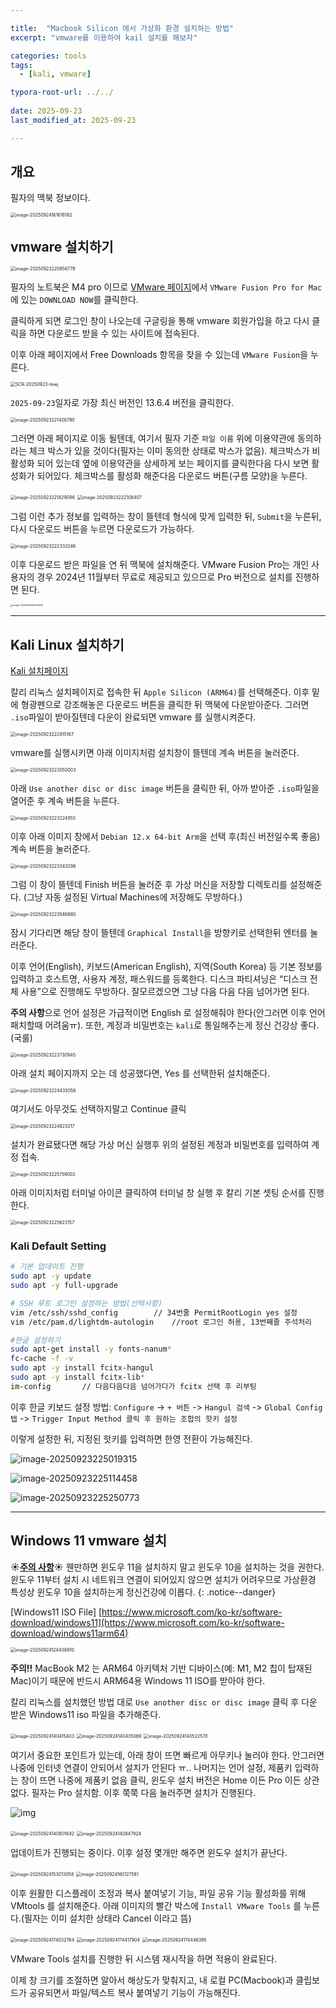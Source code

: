 ```yaml
---

title:  "Macbook Silicon 에서 가상화 환경 설치하는 방법"
excerpt: "vmware를 이용하여 kail 설치를 해보자"

categories: tools
tags:
  - [kali, vmware]

typora-root-url: ../../
 
date: 2025-09-23
last_modified_at: 2025-09-23

---
```




## 개요
필자의 맥북 정보이다.

<img src="../../images/2025-09-23-vmware/image-20250924161616182.png" alt="image-20250924161616182" style="zoom:50%;" />

## vmware 설치하기


<img src="../../images/2025-09-23-vmware/image-20250923220856778.png" alt="image-20250923220856778" style="zoom:50%;" />

필자의 노트북은 M4 pro 이므로 [VMware 페이지](https://www.vmware.com/products/desktop-hypervisor/workstation-and-fusion)에서 `VMware Fusion Pro for Mac`에 있는 `DOWNLOAD NOW`를 클릭한다.

클릭하게 되면 로그인 창이 나오는데 구글링을 통해 vmware 회원가입을 하고 다시 클릭을 하면 다운로드 받을 수 있는 사이트에 접속된다.

이후 아래 페이지에서 Free Downloads 항목을 찾을 수 있는데 `VMware Fusion`을 누른다.

<img src="../../images/2025-09-23-vmware/SCR-20250923-tewj.png" alt="SCR-20250923-tewj" style="zoom:50%;" />

`2025-09-23`일자로 가장 최신 버전인 13.6.4 버전을 클릭한다.

<img src="../../images/2025-09-23-vmware/image-20250923221426790.png" alt="image-20250923221426790" style="zoom:50%;" />

그러면 아래 페이지로 이동 될텐데, 여기서 필자 기준 `파일 이름` 위에 이용약관에 동의하라는 체크 박스가 있을 것이다(필자는 이미 동의한 상태로 박스가 없음). 체크박스가 비활성화 되어 있는데 옆에 이용약관을 상세하게 보는 페이지를 클릭한다음 다시 보면 활성화가 되어있다. 체크박스를 활성화 해준다음 다운로드 버튼(구름 모양)을 누른다.

<img src="../../images/2025-09-23-vmware/image-20250923221829096.png" alt="image-20250923221829096" style="zoom:50%;" />

<img src="../../images/2025-09-23-vmware/image-20250923222108407.png" alt="image-20250923222108407" style="zoom:50%;" />

그럼 이런 추가 정보를 입력하는 창이 뜰텐데 형식에 맞게 입력한 뒤, `Submit`을 누른뒤, 다시 다운로드 버튼을 누르면 다운로드가 가능하다.

<img src="../../images/2025-09-23-vmware/image-20250923222333246.png" alt="image-20250923222333246" style="zoom:50%;" />

이후 다운로드 받은 파일을 연 뒤 맥북에 설치해준다. VMware Fusion Pro는 개인 사용자의 경우 2024년 11월부터 무료로 제공되고 있으므로 Pro 버전으로 설치를 진행하면 된다.

<img src="../../images/2025-09-23-vmware/image-20250923222440926.png" alt="image-20250923222440926" style="zoom: 25%;" />


---

## Kali Linux 설치하기
[Kali 설치페이지](https://www.kali.org/get-kali/#kali-installer-images)

칼리 리눅스 설치페이지로 접속한 뒤 `Apple Silicon (ARM64)`를 선택해준다. 이후 밑에 형광펜으로 강조해놓은 다운로드 버튼을 클릭한 뒤 맥북에 다운받아준다. 그러면 `.iso`파일이 받아질텐데 다운이 완료되면 vmware 를 실행시켜준다.

<img src="../../images/2025-09-23-vmware/image-20250923222815167.png" alt="image-20250923222815167" style="zoom:50%;" />



vmware를 실행시키면 아래 이미지처럼 설치창이 뜰텐데 계속 버튼을 눌러준다.

<img src="../../images/2025-09-23-vmware/image-20250923223050003.png" alt="image-20250923223050003" style="zoom:50%;" />

아래 `Use another disc or disc image` 버튼을 클릭한 뒤, 아까 받아준 `.iso`파일을 열어준 후 계속 버튼을 누른다.

<img src="../../images/2025-09-23-vmware/image-20250923223224955.png" alt="image-20250923223224955" style="zoom:50%;" />

이후 아래 이미지 창에서 `Debian 12.x 64-bit Arm`을 선택 후(최신 버전일수록 좋음) 계속 버튼을 눌러준다.

<img src="../../images/2025-09-23-vmware/image-20250923223343296.png" alt="image-20250923223343296" style="zoom:50%;" />

그럼 이 창이 뜰텐데 Finish 버튼을 눌러준 후 가상 머신을 저장할 디렉토리를 설정해준다. (그냥 자동 설정된 Virtual Machines에 저장해도 무방하다.)

<img src="../../images/2025-09-23-vmware/image-20250923223546680.png" alt="image-20250923223546680" style="zoom:50%;" />

잠시 기다리면 해당 창이 뜰텐데 `Graphical Install`을 방향키로 선택한뒤 엔터를 눌러준다.

이후 언어(English), 키보드(American English), 지역(South Korea) 등 기본 정보를 입력하고 호스트명, 사용자 계정, 패스워드를 등록한다. 디스크 파티셔닝은 “디스크 전체 사용”으로 진행해도 무방하다. 잘모르겠으면 그냥 다음 다음 다음 넘어가면 된다.

**주의 사항**으로 언어 설정은 가급적이면 English 로 설정해줘야 한다(안그러면 이후 언어 패치할때 어려움ㅠ). 또한, 계정과 비밀번호는 `kali`로 통일해주는게 정신 건강상 좋다.(국룰)

<img src="../../images/2025-09-23-vmware/image-20250923223730945.png" alt="image-20250923223730945" style="zoom:50%;" />


아래 설치 페이지까지 오는 데 성공했다면, Yes 를 선택한뒤 설치해준다.

<img src="../../images/2025-09-23-vmware/image-20250923224433056.png" alt="image-20250923224433056" style="zoom:50%;" />

여기서도 아무것도 선택하지말고 Continue 클릭

<img src="../../images/2025-09-23-vmware/image-20250923224823217.png" alt="image-20250923224823217" style="zoom:50%;" />

설치가 완료됐다면 해당 가상 머신 실행후 위의 설정된 계정과 비밀번호를 입력하여 계정 접속.

<img src="../../images/2025-09-23-vmware/image-20250923225759002.png" alt="image-20250923225759002" style="zoom:50%;" />

아래 이미지처럼 터미널 아이콘 클릭하여 터미널 창 실행 후 칼리 기본 셋팅 순서를 진행한다.

<img src="../../images/2025-09-23-vmware/image-20250923225623157.png" alt="image-20250923225623157" style="zoom:50%;" />


### Kali Default Setting
```bash
# 기본 업데이트 진행
sudo apt -y update
sudo apt -y full-upgrade

# SSH 루트 로그인 설정하는 방법(선택사항)
vim /etc/ssh/sshd_config 		// 34번줄 PermitRootLogin yes 설정
vim /etc/pam.d/lightdm-autologin	//root 로그인 허용, 13번째줄 주석처리

#한글 설정하기
sudo apt-get install -y fonts-nanum*
fc-cache -f -v
sudo apt -y install fcitx-hangul
sudo apt -y install fcitx-lib*
im-config 		// 다음다음다음 넘어가다가 fcitx 선택 후 리부팅
```

이후 한글 키보드 설정 방법: `Configure` -> `+ 버튼` -> `Hangul 검색` -> `Global Config 탭` -> `Trigger Input Method 클릭 후 원하는 조합의 핫키 설정` 

이렇게 설정한 뒤, 지정된 핫키를 입력하면 한영 전환이 가능해진다.

![image-20250923225019315](../../images/2025-09-23-vmware/image-20250923225019315.png)

![image-20250923225114458](../../images/2025-09-23-vmware/image-20250923225114458.png)

![image-20250923225250773](../../images/2025-09-23-vmware/image-20250923225250773.png)

---

## Windows 11 vmware 설치

**☀️<u>주의 사항</u>☀️** 웬만하면 윈도우 11을 설치하지 말고 윈도우 10을 설치하는 것을 권한다. 윈도우 11부터 설치 시 네트워크 연결이 되어있지 않으면 설치가 어려우므로 가상환경 특성상 윈도우 10을 설치하는게 정신건강에 이롭다.
{: .notice--danger}



[Windows11 ISO File] [https://www.microsoft.com/ko-kr/software-download/windows11](https://www.microsoft.com/ko-kr/software-download/windows11arm64)

<img src="../../images/2025-09-23-vmware/image-20250924124436910.png" alt="image-20250924124436910" style="zoom:50%;" />

**주의!!** MacBook M2 는 ARM64 아키텍처 기반 디바이스(예: M1, M2 칩이 탑재된 Mac)이기 때문에 반드시 ARM64용 Windows 11 ISO를 받아야 한다.



칼리 리눅스를 설치했던 방법 대로 `Use another disc or disc image` 클릭 후 다운 받은 Windows11 iso 파일을 추가해준다.



<img src="../../images/2025-09-23-vmware/image-20250924140415403.png" alt="image-20250924140415403" style="zoom:50%;" />

<img src="../../images/2025-09-23-vmware/image-20250924140435069.png" alt="image-20250924140435069" style="zoom:50%;" />

<img src="../../images/2025-09-23-vmware/image-20250924140522570.png" alt="image-20250924140522570" style="zoom:50%;" />

여기서 중요한 포인트가 있는데, 아래 창이 뜨면 빠르게 아무키나 눌러야 한다. 안그러면 나중에 인터넷 연결이 안되어서 설치가 안된다 ㅠ.. 나머지는 언어 설정, 제품키 입력하는 창이 뜨면 나중에 제품키 없음 클릭, 윈도우 설치 버전은 Home 이든 Pro 이든 상관 없다. 필자는 Pro 설치함. 이후 쭉쭉 다음 눌러주면 설치가 진행된다.

![img](https://www.webwash.net/wp-content/uploads/2024/01/word-image-24018-14-1024x805.png)


<img src="../../images/2025-09-23-vmware/image-20250924140801642.png" alt="image-20250924140801642" style="zoom:50%;" />

<img src="../../images/2025-09-23-vmware/image-20250924140847924.png" alt="image-20250924140847924" style="zoom:50%;" />

업데이트가 진행되는 중이다. 이후 설정 몇개만 해주면 윈도우 설치가 끝난다.

<img src="../../images/2025-09-23-vmware/image-20250924153013058.png" alt="image-20250924153013058" style="zoom:50%;" />

<img src="../../images/2025-09-23-vmware/image-20250924160127581.png" alt="image-20250924160127581" style="zoom:50%;" />

이후 원활한 디스플레이 조정과 복사 붙여넣기 기능, 파일 공유 기능 활성화를 위해 VMtools 를 설치해준다. 아래 이미지의 빨간 박스에 `Install VMware Tools` 를 누른다.(필자는 이미 설치한 상태라 Cancel 이라고 뜸)

<img src="../../images/2025-09-23-vmware/image-20250924174032764.png" alt="image-20250924174032764" style="zoom:50%;" />



<img src="../../images/2025-09-23-vmware/image-20250924174417904.png" alt="image-20250924174417904" style="zoom:50%;" />

<img src="../../images/2025-09-23-vmware/image-20250924174446395.png" alt="image-20250924174446395" style="zoom:50%;" />

VMware Tools 설치를 진행한 뒤 시스템 재시작을 하면 적용이 완료된다.

이제 창 크기를 조절하면 알아서 해상도가 맞춰지고, 내 로컬 PC(Macbook)과 클립보드가 공유되면서 파일/텍스트 복사 붙여넣기 기능이 가능해진다.
